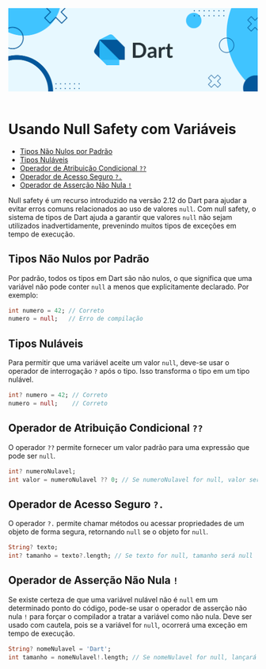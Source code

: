 <div align="center">
  <a href="https://github.com/joseferreira-dev/my-study-notes/tree/main/dart"><img src="../../banner-dart.png"></a>
</div>
<br>

# Usando Null Safety com Variáveis

- [Tipos Não Nulos por Padrão](#tipos-não-nulos-por-padrão)
- [Tipos Nuláveis](#tipos-nuláveis)
- [Operador de Atribuição Condicional `??`](#operador-de-atribuição-condicional-)
- [Operador de Acesso Seguro `?.`](#operador-de-acesso-seguro-)
- [Operador de Asserção Não Nula `!`](#operador-de-asserção-não-nula-)

Null safety é um recurso introduzido na versão 2.12 do Dart para ajudar a evitar erros comuns relacionados ao uso de valores `null`. Com null safety, o sistema de tipos de Dart ajuda a garantir que valores `null` não sejam utilizados inadvertidamente, prevenindo muitos tipos de exceções em tempo de execução.

## Tipos Não Nulos por Padrão

Por padrão, todos os tipos em Dart são não nulos, o que significa que uma variável não pode conter `null` a menos que explicitamente declarado. Por exemplo:

```dart
int numero = 42; // Correto
numero = null;   // Erro de compilação
```

## Tipos Nuláveis

Para permitir que uma variável aceite um valor `null`, deve-se usar o operador de interrogação `?` após o tipo. Isso transforma o tipo em um tipo nulável.

```dart
int? numero = 42; // Correto
numero = null;    // Correto
```

## Operador de Atribuição Condicional `??`

O operador `??` permite fornecer um valor padrão para uma expressão que pode ser `null`.

```dart
int? numeroNulavel;
int valor = numeroNulavel ?? 0; // Se numeroNulavel for null, valor será 0
```

## Operador de Acesso Seguro `?.`

O operador `?.` permite chamar métodos ou acessar propriedades de um objeto de forma segura, retornando `null` se o objeto for `null`.

```dart
String? texto;
int? tamanho = texto?.length; // Se texto for null, tamanho será null
```

## Operador de Asserção Não Nula `!`

Se existe certeza de que uma variável nulável não é `null` em um determinado ponto do código, pode-se usar o operador de asserção não nula `!` para forçar o compilador a tratar a variável como não nula. Deve ser usado com cautela, pois se a variável for `null`, ocorrerá uma exceção em tempo de execução.

```dart
String? nomeNulavel = 'Dart';
int tamanho = nomeNulavel!.length; // Se nomeNulavel for null, lançará uma exceção
```
